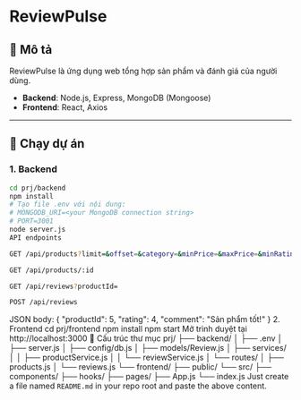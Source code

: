 # ReviewPulse

## 📖 Mô tả
ReviewPulse là ứng dụng web tổng hợp sản phẩm và đánh giá của người dùng.  
- **Backend**: Node.js, Express, MongoDB (Mongoose)  
- **Frontend**: React, Axios  

---

## 🚀 Chạy dự án

### 1. Backend
```bash
cd prj/backend
npm install
# Tạo file .env với nội dung:
# MONGODB_URI=<your MongoDB connection string>
# PORT=3001
node server.js
API endpoints

GET /api/products?limit=&offset=&category=&minPrice=&maxPrice=&minRating=&sortBy=

GET /api/products/:id

GET /api/reviews?productId=

POST /api/reviews
```

JSON body:
{
  "productId": 5,
  "rating": 4,
  "comment": "Sản phẩm tốt!"
}
2. Frontend
cd prj/frontend
npm install
npm start
Mở trình duyệt tại http://localhost:3000
📂 Cấu trúc thư mục
prj/
├── backend/
│   ├── .env
│   ├── server.js
│   ├── config/db.js
│   ├── models/Review.js
│   ├── services/
│   │   ├── productService.js
│   │   └── reviewService.js
│   └── routes/
│       ├── products.js
│       └── reviews.js
└── frontend/
    ├── public/
    └── src/
        ├── components/
        ├── hooks/
        ├── pages/
        ├── App.js
        └── index.js
Just create a file named `README.md` in your repo root and paste the above content.
